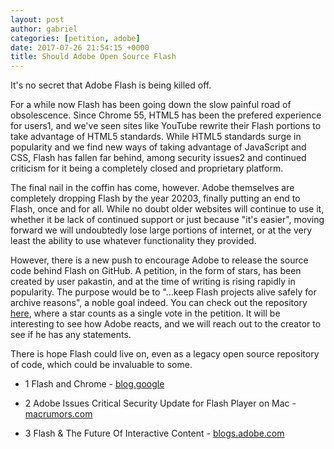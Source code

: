 ```yaml
---
layout: post
author: gabriel
categories: [petition, adobe]
date: 2017-07-26 21:54:15 +0000
title: Should Adobe Open Source Flash
---
```


It's no secret that Adobe Flash is being killed off.

For a while now Flash has been going down the slow painful road of obsolescence.
Since Chrome 55, HTML5 has been the prefered experience for users1, and we've
seen sites like YouTube rewrite their Flash portions to take advantage of HTML5
standards. While HTML5 standards surge in popularity and we find new ways of
taking advantage of JavaScript and CSS, Flash has fallen far behind, among
security issues2  and continued criticism for it being a completely closed and
proprietary platform.

The final nail in the coffin has come, however. Adobe themselves are completely
dropping Flash by the year 20203, finally putting an end to Flash, once and for
all. While no doubt older websites will continue to use it, whether it be lack
of continued support or just because "it's easier", moving forward we will
undoubtedly lose large portions of internet, or at the very least the ability to
use whatever functionality they provided.

However, there is a new push to encourage Adobe to release the source code
behind Flash on GitHub. A petition, in the form of stars, has been created by
user pakastin, and at the time of writing is rising rapidly in popularity. The
purpose would be to "...keep Flash projects alive safely for archive reasons", a
noble goal indeed. You can check out the repository [here](https://github.com/pakastin/open-source-flash), where a star counts as a single
vote in the petition. It will be interesting to see how Adobe reacts, and we
will reach out to the creator to see if he has any statements.

There is hope Flash could live on, even as a legacy open source repository of
code, which could be invaluable to some.

- 1 Flash and Chrome - [blog.google](https://www.blog.google/products/chrome/flash-and-chrome/)

- 2 Adobe Issues Critical Security Update for Flash Player on Mac - [macrumors.com](https://www.macrumors.com/2017/02/17/critical-flash-player-update-mac/)

- 3 Flash & The Future Of Interactive Content - [blogs.adobe.com](https://blogs.adobe.com/conversations/2017/07/adobe-flash-update.html)